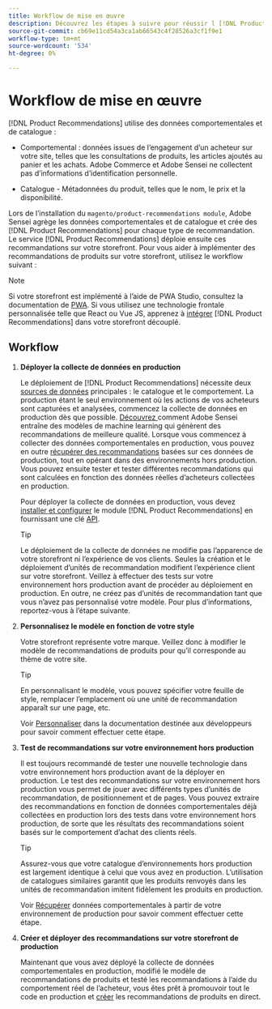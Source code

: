 ```yaml
---
title: Workflow de mise en œuvre
description: Découvrez les étapes à suivre pour réussir l [!DNL Product Recommendations] implémentation sur votre storefront.
source-git-commit: cb69e11cd54a3ca1ab66543c4f28526a3cf1f9e1
workflow-type: tm+mt
source-wordcount: '534'
ht-degree: 0%

---
```


# Workflow de mise en œuvre

[!DNL Product Recommendations] utilise des données comportementales et de catalogue :

- Comportemental : données issues de l’engagement d’un acheteur sur votre site, telles que les consultations de produits, les articles ajoutés au panier et les achats. Adobe Commerce et Adobe Sensei ne collectent pas d’informations d’identification personnelle.

- Catalogue - Métadonnées du produit, telles que le nom, le prix et la disponibilité.

Lors de l’installation du `magento/product-recommendations module`, Adobe Sensei agrège les données comportementales et de catalogue et crée des [!DNL Product Recommendations] pour chaque type de recommandation. Le service [!DNL Product Recommendations] déploie ensuite ces recommandations sur votre storefront. Pour vous aider à implémenter des recommandations de produits sur votre storefront, utilisez le workflow suivant :

>[!NOTE]
>
> Si votre storefront est implémenté à l’aide de PWA Studio, consultez la documentation de [PWA](https://developer.adobe.com/commerce/pwa-studio/integrations/product-recommendations/). Si vous utilisez une technologie frontale personnalisée telle que React ou Vue JS, apprenez à [intégrer](headless.md) [!DNL Product Recommendations] dans votre storefront découplé.

## Workflow

1. **Déployer la collecte de données en production**

   Le déploiement de [!DNL Product Recommendations] nécessite deux [sources de données](type.md) principales : le catalogue et le comportement. La production étant le seul environnement où les actions de vos acheteurs sont capturées et analysées, commencez la collecte de données en production dès que possible. [Découvrez ](events.md) comment Adobe Sensei entraîne des modèles de machine learning qui génèrent des recommandations de meilleure qualité. Lorsque vous commencez à collecter des données comportementales en production, vous pouvez en outre [récupérer des recommandations](verify.md) basées sur ces données de production, tout en opérant dans des environnements hors production. Vous pouvez ensuite tester et tester différentes recommandations qui sont calculées en fonction des données réelles d’acheteurs collectées en production.

   Pour déployer la collecte de données en production, vous devez [installer et configurer](install-configure.md) le module [!DNL Product Recommendations] en fournissant une clé [API](https://experienceleague.adobe.com/docs/commerce/user-guides/integration-services/saas.html?lang=fr).

   >[!TIP]
   >
   > Le déploiement de la collecte de données ne modifie pas l’apparence de votre storefront ni l’expérience de vos clients. Seules la création et le déploiement d’unités de recommandation modifient l’expérience client sur votre storefront. Veillez à effectuer des tests sur votre environnement hors production avant de procéder au déploiement en production. En outre, ne créez pas d’unités de recommandation tant que vous n’avez pas personnalisé votre modèle. Pour plus d’informations, reportez-vous à l’étape suivante.

1. **Personnalisez le modèle en fonction de votre style**

   Votre storefront représente votre marque. Veillez donc à modifier le modèle de recommandations de produits pour qu’il corresponde au thème de votre site.

   >[!TIP]
   >
   > En personnalisant le modèle, vous pouvez spécifier votre feuille de style, remplacer l’emplacement où une unité de recommandation apparaît sur une page, etc.

   Voir [Personnaliser](https://experienceleague.adobe.com/docs/commerce/product-recommendations/developer/customize.html?lang=fr) dans la documentation destinée aux développeurs pour savoir comment effectuer cette étape.

1. **Test de recommandations sur votre environnement hors production**

   Il est toujours recommandé de tester une nouvelle technologie dans votre environnement hors production avant de la déployer en production. Le test des recommandations sur votre environnement hors production vous permet de jouer avec différents types d’unités de recommandation, de positionnement et de pages. Vous pouvez extraire des recommandations en fonction de données comportementales déjà collectées en production lors des tests dans votre environnement hors production, de sorte que les résultats des recommandations soient basés sur le comportement d’achat des clients réels.

   >[!TIP]
   >
   > Assurez-vous que votre catalogue d’environnements hors production est largement identique à celui que vous avez en production. L’utilisation de catalogues similaires garantit que les produits renvoyés dans les unités de recommandation imitent fidèlement les produits en production.

   Voir [Récupérer](staging-environment.md) données comportementales à partir de votre environnement de production pour savoir comment effectuer cette étape.

1. **Créer et déployer des recommandations sur votre storefront de production**

   Maintenant que vous avez déployé la collecte de données comportementales en production, modifié le modèle de recommandations de produits et testé les recommandations à l’aide du comportement réel de l’acheteur, vous êtes prêt à promouvoir tout le code en production et [créer](create.md) les recommandations de produits en direct.
